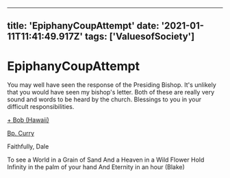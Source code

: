 
---
title: 'EpiphanyCoupAttempt'
date: '2021-01-11T11:41:49.917Z'
tags: ['ValuesofSociety']
---

<!-- Exported from TiddlyWiki at 19:18, 22nd October 2022 -->

# EpiphanyCoupAttempt

You may well have seen the response of the Presiding Bishop. It's unlikely that you would have seen my bishop's letter. Both of these are really very sound and words to be heard by the church. Blessings to you in your difficult responsibilities.

[+ Bob (Hawaii)](http://r20.rs6.net/tn.jsp?f=001z7IJMXYlb6AZ79NW5_KLyRo0ydXuJcXc-MfEXhsNCkf5uLA0-lSBe7_zGjjYtCMlerXlfarOK9mnwwXRB55APTrzJSpbJRTBjnq2KiBehdQkDBbda-zUpdYs7nNrvbIKfOi2f5yaz0HJEnt71WC0ZoI9A6gZtE0oO2cFFfsJu4d3JtUZQmVKeJZUnpqNA9NxF4JL5mDG4gdQ3NZhIk2gl1uodunZRA2zOa4-Oqrz8rY=&c=G8nERXnI_TrK2gUEorCoU-WdJeMgtXhUFtJwjDh665Va9CbAD_81Tg==&ch=zp6T5h-iCFjd6x24XpQM7uWxYJGaTPr4aYWyDAICXcOwd-h9m2zNgw==)

[Bp. Curry](http://r20.rs6.net/tn.jsp?f=001z7IJMXYlb6AZ79NW5_KLyRo0ydXuJcXc-MfEXhsNCkf5uLA0-lSBe7_zGjjYtCMl47c4mo62WipxL-Wq-5NeTNkZjAyzpot-6uCtda1MigeRjINNSelPpYRzNoDIF5mfDb_xyGHJbryD4ea7J0-PY0EK9UmLwtIeJkksBm96WI5grj5AkbssVUEN89jkVLY1ZePmQDrHJSUzrJIzGe5auh_xyC6Qk_3gMZ_7YQG3dShDhpBJPP7rNczYj7pkT4ZgxTSW5V4PbOp-KO3hppqt8g==&c=G8nERXnI_TrK2gUEorCoU-WdJeMgtXhUFtJwjDh665Va9CbAD_81Tg==&ch=zp6T5h-iCFjd6x24XpQM7uWxYJGaTPr4aYWyDAICXcOwd-h9m2zNgw==)

Faithfully,
Dale

To see a World in a Grain of Sand
And a Heaven in a Wild Flower
Hold Infinity in the palm of your hand
And Eternity in an hour (Blake)
